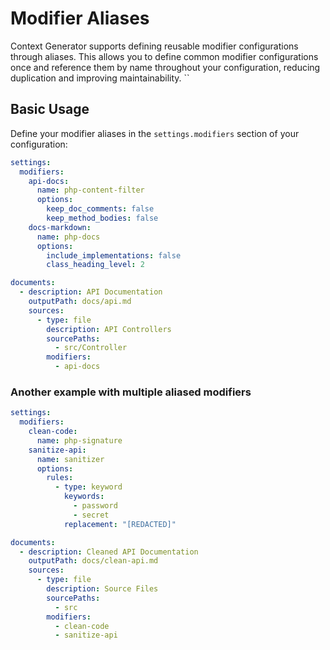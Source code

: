 # Modifier Aliases

Context Generator supports defining reusable modifier configurations through aliases. This allows you to define common
modifier configurations once and reference them by name throughout your configuration, reducing duplication and
improving maintainability.
``
## Basic Usage

Define your modifier aliases in the `settings.modifiers` section of your configuration:

```yaml
settings:
  modifiers:
    api-docs:
      name: php-content-filter
      options:
        keep_doc_comments: false
        keep_method_bodies: false
    docs-markdown:
      name: php-docs
      options:
        include_implementations: false
        class_heading_level: 2

documents:
  - description: API Documentation
    outputPath: docs/api.md
    sources:
      - type: file
        description: API Controllers
        sourcePaths:
          - src/Controller
        modifiers:
          - api-docs
```

### Another example with multiple aliased modifiers

```yaml
settings:
  modifiers:
    clean-code:
      name: php-signature
    sanitize-api:
      name: sanitizer
      options:
        rules:
          - type: keyword
            keywords:
              - password
              - secret
            replacement: "[REDACTED]"

documents:
  - description: Cleaned API Documentation
    outputPath: docs/clean-api.md
    sources:
      - type: file
        description: Source Files
        sourcePaths:
          - src
        modifiers:
          - clean-code
          - sanitize-api
```